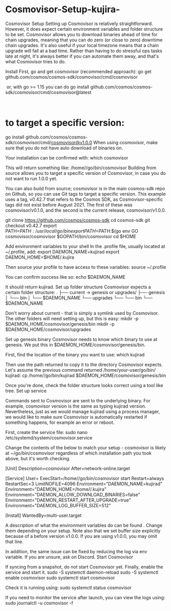 # Cosmovisor-Setup-kujira-

Cosmovisor Setup
Setting up Cosmovisor is relatively straightforward. However, it does expect certain environment variables and folder structure to be set.
Cosmovisor allows you to download binaries ahead of time for chain upgrades, meaning that you can do zero (or close to zero) downtime chain upgrades. It's also useful if your local timezone means that a chain upgrade will fall at a bad time.
Rather than having to do stressful ops tasks late at night, it's always better if you can automate them away, and that's what Cosmovisor tries to do.

Install
First, go and get cosmovisor (recommended approach):
go get github.com/cosmos/cosmos-sdk/cosmovisor/cmd/cosmovisor

​
or, with go >= 1.15 you can do
go install github.com/cosmos/cosmos-sdk/cosmovisor/cmd/cosmovisor@latest

​
# to target a specific version:
go install github.com/cosmos/cosmos-sdk/cosmovisor/cmd/cosmovisor@v1.0.0
When using cosmovisor, make sure that you do not have auto download of binaries on.

Your installation can be confirmed with:
which cosmovisor

This will return something like:
/home/<your-user>/go/bin/cosmovisor
Building from source allows you to target a specific version of Cosmovisor, in case you do not want to run 1.0.0 yet.

You can also build from source; cosmovisor is in the main cosmos-sdk repo on Github, so you can use Git tags to target a specific version. This example uses a tag, v0.42.7 that refers to the Cosmos SDK, as Cosmovisor-specific tags did not exist before August 2021. The first of these was cosmovisor/v0.1.0, and the second is the current release, cosmovisor/v1.0.0.

git clone https://github.com/cosmos/cosmos-sdk
cd cosmos-sdk
git checkout v0.42.7
export PATH=$PATH:/usr/local/go/bin
export PATH=$PATH:$(go env GO cosmovisor/cosmovisor $GOPATH/bin/cosmovisor
cd $HOME

Add environment variables to your shell
In the .profile file, usually located at ~/.profile, add:
export DAEMON_NAME=kujirad
export DAEMON_HOME=$HOME/.kujira

Then source your profile to have access to these variables:
source ~/.profile

You can confirm success like so:
echo $DAEMON_NAME

It should return kujirad.
Set up folder structure
Cosmovisor expects a certain folder structure:
.
├── current -> genesis or upgrades/<name>
├── genesis
│   └── bin
│       └── $DAEMON_NAME
└── upgrades
    └── <name>
        └── bin
            └── $DAEMON_NAME
            
Don't worry about current - that is simply a symlink used by Cosmovisor. The other folders will need setting up, but this is easy:
mkdir -p $DAEMON_HOME/cosmovisor/genesis/bin
mkdir -p $DAEMON_HOME/cosmovisor/upgrades

Set up genesis binary
Cosmovisor needs to know which binary to use at genesis. We put this in $DAEMON_HOME/cosmovisor/genesis/bin.

First, find the location of the binary you want to use:
which kujirad

Then use the path returned to copy it to the directory Cosmovisor expects. Let's assume the previous command returned /home/your-user/go/bin/ kujirad:
cp /home/<your-user>/go/bin/kujirad $DAEMON_HOME/cosmovisor/genesis/bin

Once you're done, check the folder structure looks correct using a tool like tree.
Set up service

Commands sent to Cosmovisor are sent to the underlying binary. For example, cosmovisor version is the same as typing kujirad version.
Nevertheless, just as we would manage kujirad using a process manager, we would like to make sure Cosmovisor is automatically restarted if something happens, for example an error or reboot.

First, create the service file:
sudo nano /etc/systemd/system/cosmovisor.service

Change the contents of the below to match your setup - cosmovisor is likely at ~/go/bin/cosmovisor regardless of which installation path you took above, but it's worth checking.

[Unit]
Description=cosmovisor
After=network-online.target

[Service]
User=<your-user>
ExecStart=/home/<your-user>/go/bin/cosmovisor start
Restart=always
RestartSec=3
LimitNOFILE=4096
Environment="DAEMON_NAME=kujirad"
Environment="DAEMON_HOME=/home/<your-user>/.kujira"
Environment="DAEMON_ALLOW_DOWNLOAD_BINARIES=false"
Environment="DAEMON_RESTART_AFTER_UPGRADE=true"
Environment="DAEMON_LOG_BUFFER_SIZE=512"

[Install]
WantedBy=multi-user.target

A description of what the environment variables do can be found . Change them depending on your setup.
Note also that we set buffer size explicitly because of a  before version v1.0.0. If you are using v1.0.0, you may omit that line.

In addition, the same issue can be fixed by reducing the log via env variable. If you are unsure, ask on Discord.
Start Cosmovisor

If syncing from a snapshot, do not start Cosmovisor yet.
Finally, enable the service and start it.
sudo -S systemctl daemon-reload
sudo -S systemctl enable cosmovisor
sudo systemctl start cosmovisor

Check it is running using:
sudo systemctl status cosmovisor

If you need to monitor the service after launch, you can view the logs using:
sudo journalctl -u cosmovisor -f

